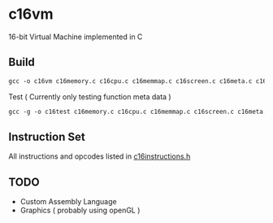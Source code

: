 # c16vm

 16-bit Virtual Machine implemented in C

## Build

```txt
gcc -o c16vm c16memory.c c16cpu.c c16memmap.c c16screen.c c16meta.c c16vm.c -Iinclude -Wall -Werror -Wpedantic
```

Test ( Currently only testing function meta data )

```txt
gcc -g -o c16test c16memory.c c16cpu.c c16memmap.c c16screen.c c16meta.c c16test.c -Iinclude -Wall -Werror -Wpedantic
```

## Instruction Set

All instructions and opcodes listed in [c16instructions.h](https://github.com/noah1400/c16vm/blob/main/include/c16instructions.h)

## TODO

- Custom Assembly Language
- Graphics ( probably using openGL )
